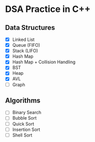 # DSA Practice in C++

## Data Structures

- [x] Linked List
- [x] Queue (FIFO)
- [x] Stack (LIFO)
- [x] Hash Map
- [x] Hash Map + Collision Handling
- [x] BST
- [x] Heap
- [x] AVL
- [ ] Graph

## Algorithms

- [ ] Binary Search
- [ ] Bubble Sort
- [ ] Quick Sort
- [ ] Insertion Sort
- [ ] Shell Sort
